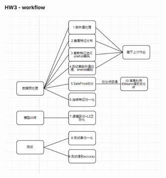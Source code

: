 
### HW3 - workflow



![Image text](https://github.com/TonyPeng123/machin_learning/blob/Homework/img/workflow.png)
